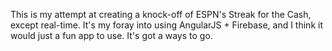 This is my attempt at creating a knock-off of ESPN's Streak for the Cash, except real-time.  It's my foray into using AngularJS + Firebase, and I think it would just a fun app to use.  It's got a ways to go.

